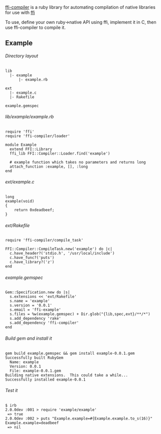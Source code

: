 
[ffi-compiler](https://github.com/ffi/ffi-compiler) is a ruby library for automating compilation of native libraries for use with [ffi](https://github.com/ffi/ffi)

To use, define your own ruby->native API using ffi, implement it in C, then use ffi-compiler to compile it.

Example
------
	
###### Directory layout
	lib
	  |- example
	      |- example.rb
	      
	ext
      |- example.c
      |- Rakefile
      
    example.gemspec

###### lib/example/example.rb
	require 'ffi'
	require 'ffi-compiler/loader'
	
	module Example
	  extend FFI::Library
	  ffi_lib FFI::Compiler::Loader.find('example')
	  
	  # example function which takes no parameters and returns long
	  attach_function :example, [], :long
	end

###### ext/example.c
	long
	example(void)
	{
	    return 0xdeadbeef;
	}

###### ext/Rakefile
	require 'ffi-compiler/compile_task'
	
	FFI::Compiler::CompileTask.new('example') do |c|
	  c.have_header?('stdio.h', '/usr/local/include')
	  c.have_func?('puts')
	  c.have_library?('z')
	end

###### example.gemspec
	Gem::Specification.new do |s|
      s.extensions << 'ext/Rakefile'
	  s.name = 'example'
	  s.version = '0.0.1'
	  s.email = 'ffi-example'
	  s.files = %w(example.gemspec) + Dir.glob("{lib,spec,ext}/**/*")
	  s.add_dependency 'rake'
	  s.add_dependency 'ffi-compiler'
	end
    
###### Build gem and install it
	gem build example.gemspec && gem install example-0.0.1.gem
	Successfully built RubyGem
	  Name: example
	  Version: 0.0.1
	  File: example-0.0.1.gem
	Building native extensions.  This could take a while...
	Successfully installed example-0.0.1

###### Test it
	$ irb
	2.0.0dev :001 > require 'example/example'
	 => true 
	2.0.0dev :002 > puts "Example.example=#{Example.example.to_s(16)}"
	Example.example=deadbeef
	 => nil 
